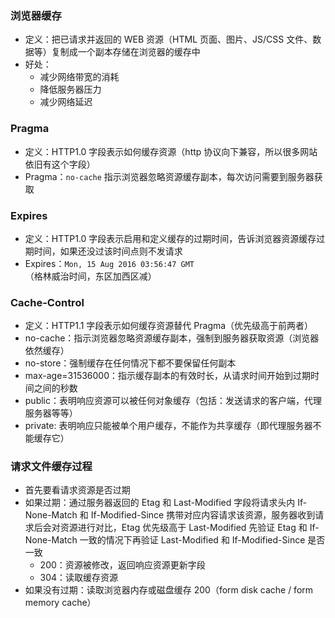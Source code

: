 ### 浏览器缓存

- 定义：把已请求并返回的 WEB 资源（HTML 页面、图片、JS/CSS 文件、数据等）复制成一个副本存储在浏览器的缓存中
- 好处：
  - 减少网络带宽的消耗
  - 降低服务器压力
  - 减少网络延迟

### Pragma

- 定义：HTTP1.0 字段表示如何缓存资源（http 协议向下兼容，所以很多网站依旧有这个字段）
- Pragma：`no-cache` 指示浏览器忽略资源缓存副本，每次访问需要到服务器获取

### Expires

- 定义：HTTP1.0 字段表示启用和定义缓存的过期时间，告诉浏览器资源缓存过期时间，如果还没过该时间点则不发请求
- Expires：`Mon, 15 Aug 2016 03:56:47 GMT`（格林威治时间，东区加西区减）

### Cache-Control

- 定义：HTTP1.1 字段表示如何缓存资源替代 Pragma（优先级高于前两者）
- no-cache：指示浏览器忽略资源缓存副本，强制到服务器获取资源（浏览器依然缓存）
- no-store：强制缓存在任何情况下都不要保留任何副本
- max-age=31536000：指示缓存副本的有效时长，从请求时间开始到过期时间之间的秒数
- public：表明响应资源可以被任何对象缓存（包括：发送请求的客户端，代理服务器等等）
- private: 表明响应只能被单个用户缓存，不能作为共享缓存（即代理服务器不能缓存它）

### 请求文件缓存过程

- 首先要看请求资源是否过期
- 如果过期：通过服务器返回的 Etag 和 Last-Modified 字段将请求头内 If-None-Match 和 If-Modified-Since 携带对应内容请求该资源，服务器收到请求后会对资源进行对比，Etag 优先级高于 Last-Modified 先验证 Etag 和 If-None-Match 一致的情况下再验证 Last-Modified 和 If-Modified-Since 是否一致
  - 200：资源被修改，返回响应资源更新字段
  - 304：读取缓存资源
- 如果没有过期：读取浏览器内存或磁盘缓存 200（form disk cache / form memory cache）

